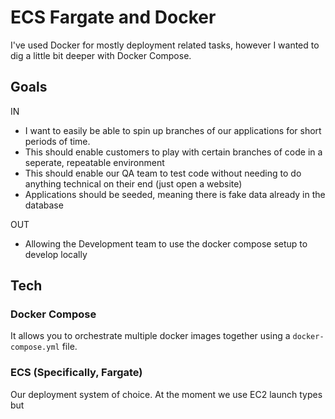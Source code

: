 # ECS Fargate and Docker #

I've used Docker for mostly deployment related tasks, however I wanted to dig a little bit deeper with Docker Compose.

## Goals

IN
* I want to easily be able to spin up branches of our applications for short periods of time.
* This should enable customers to play with certain branches of code in a seperate, repeatable environment
* This should enable our QA team to test code without needing to do anything technical on their end (just open a website)
* Applications should be seeded, meaning there is fake data already in the database

OUT
* Allowing the Development team to use the docker compose setup to develop locally

## Tech

### Docker Compose
It allows you to orchestrate multiple docker images together using a `docker-compose.yml` file.

### ECS (Specifically, Fargate)
Our deployment system of choice. At the moment we use EC2 launch types but 





